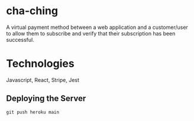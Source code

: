 # cha-ching

A virtual payment method between a web application and a customer/user to allow them to subscribe and verify that their subscription has been successful.

# Technologies

Javascript, React, Stripe, Jest

## Deploying the Server

```
git push heroku main
```
